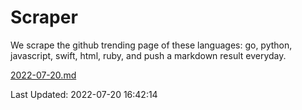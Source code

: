 # Scraper

We scrape the github trending page of these languages: go, python, javascript, swift, html, ruby, and push a markdown result everyday.

[2022-07-20.md](https://github.com/henson/Scraper/blob/master/2022-07-20.md)

Last Updated: 2022-07-20 16:42:14